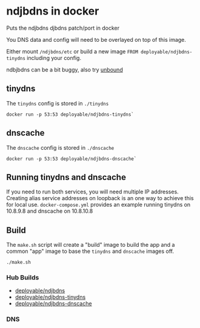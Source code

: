# ndjbdns in docker

Puts the ndjbdns djbdns patch/port in docker

You DNS data and config will need to be overlayed on top of this image. 

Either mount `/ndjbdns/etc` or build a new image `FROM deployable/ndjbdns-tinydns` including your config.

ndbjbdns can be a bit buggy, also try [unbound](https://github.com/deployable/docker-unbound)

## tinydns

The `tinydns` config is stored in `./tinydns`

    docker run -p 53:53 deployable/ndjbdns-tinydns`

## dnscache 

The `dnscache` config is stored in `./dnscache`

    docker run -p 53:53 deployable/ndjbdns-dnscache`

## Running tinydns and dnscache

If you need to run both services, you will need multiple IP addresses. Creating alias service addresses on loopback is an one way to achieve this for local use. `docker-compose.yml` provides an example running tinydns on 10.8.9.8 and dnscache on 10.8.10.8

## Build

The `make.sh` script will create a "build" image to build the app and a common "app" image to base the `tinydns` and `dnscache` images off. 

    ./make.sh

### Hub Builds

- [deployable/ndjbdns](https://hub.docker.com/r/deployable/ndjbdns/)
- [deployable/ndjbdns-tinydns](https://hub.docker.com/r/deployable/ndjbdns-tinydns/)
- [deployable/ndjbdns-dnscache](https://hub.docker.com/r/deployable/ndjbdns-dnscache/)


### DNS

